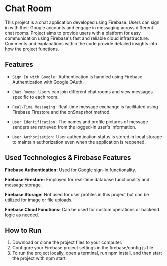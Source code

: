 # Chat Room

This project is a chat application developed using Firebase. Users can sign in with their Google accounts and engage in messaging across different chat rooms. Project aims to provide users with a platform for easy communication using Firebase's fast and reliable cloud infrastructure. Comments and explanations within the code provide detailed insights into how the project functions.

## Features

* `Sign In with Google:` Authentication is handled using Firebase Authentication with Google OAuth.
  
* `Chat Rooms:` Users can join different chat rooms and view messages specific to each room.
  
* `Real-Time Messaging:` Real-time message exchange is facilitated using Firebase Firestore and the onSnapshot method.

* `User Identification:` The names and profile pictures of message senders are retrieved from the logged-in user's information.

* `User Authorization:` User authentication status is stored in local storage to maintain authorization even when the application is reopened.

## Used Technologies & Firebase Features

**Firebase Authentication:** Used for Google sign-in functionality.

**Firebase Firestore:** Employed for real-time database functionality and message storage.

**Firebase Storage:** Not used for user profiles in this project but can be utilized for image or file uploads.

**Firebase Cloud Functions:** Can be used for custom operations or backend logic as needed.

## How to Run

1. Download or clone the project files to your computer.
2. Configure your Firebase project settings in the firebase/config.js file.
3. To run the project locally, open a terminal, run npm install, and then start the project with npm start.
